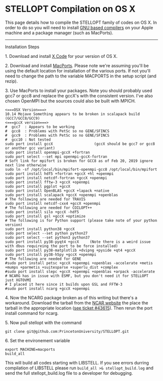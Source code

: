 STELLOPT Compilation on OS X
============================

This page details how to compile the STELLOPT family of codes on OS X.
In order to do so you will need to install
[GNU based compilers](http://gcc.gnu.org/) on your Apple machine and a
package manager (such as MacPorts).

------------------------------------------------------------------------

Installation Steps

1\. Download and install [X Code](https://developer.apple.com/xcode/) for
your version of OS X.

2\. Download and install [MacPorts](https://www.macports.org/). Please
note we\'re assuming you\'ll be using the default location for
installation of the various ports. If not you\'ll need to change the
path to the variable MACPORTS in the setup script (and rezip).

3\. Use MacPorts to install your packages. Note you should probably used
gcc7 or gcc8 and replace the gccX\'s with the consistent version. I\'ve
also chosen OpenMPI but the sources could also be built with MPICH.

    <===OSX Version===>
    10.14 Mojave Something appears to be broken in scalapack build (GCC7/GCC8/GCC9)
    <===gccX version===>
    #  gcc7  : Appears to be working
    #  gcc8  : Problems with PetSc so no GENE/SFINCS
    #  gcc9  : Problems with PetSc so no GENE/SFINCS
    #  gcc10 : Not tested 
    sudo port install gccX                   (gccX should be gcc7 or gcc8 or another gcc variant)
    sudo port install openmpi-gccX +fortran
    sudo port select --set mpi openmpi-gccX-fortran
    # Soft link for mpifort is broken for GCC8 as of Feb 20, 2019 ignore next line otherwise
    sudo ln -sf /opt/local/bin/mpifort-openmpi-gcc8 /opt/local/bin/mpifort
    sudo port install hdf5 +fortran +gccX +hl +openmpi
    sudo port install netcdf-fortran +gccX +openmpi
    sudo port install fftw-3 +gccX +openmpi
    sudo port install pgplot +gccX
    sudo port install OpenBLAS +gccX +lapack +native
    sudo port install scalapack +gccX +openmpi +openblas
    # The following are needed for TRAVIS
    sudo port install netcdf-cxx4 +gccX +openmpi
    # The following are needed for COILOPT++
    sudo port install silo +gccX -hdf5
    sudo port install gsl +gccX +optimize
    # The following is for Python support (please take note of your python version)
    sudo port install python38 +gccX
    sudo port select --set python python27
    sudo port select --set python3 python37
    sudo port install py38-pyqt4 +gccX     (Note there is a weird issue with dbus requireing the port to be force installed)
    sudo port install py38-matplotlib +dvipng +pyside +qt4 +gccX
    sudo port install py38-h5py +gccX +openmpi
    # The following are needed for GENE
    #sudo port install petsc +gccX +openmpi +openblas -accelerate +metis +mumps +parmetis +suitesparse +superlu_dist +complex
    #sudo port install slepc +gccX +openmpi +openblas +arpack -accelerate
    # NCARG has in issue with ESMF, but you don't need it for STELLOPT just XGTOVMI
    # I placed it here since it builds upon GSL and FFTW-3
    #sudo port install ncarg +gccX +openmpi

4\. Now the NCARG package broken as of this writing but there\'s a
workaround. Download the tarball from the
[NCAR website](http://www.ncarg.ucar.edu/) the place the tarball in the
appropriate location
([see ticket \#43615](https://trac.macports.org/ticket/42541)). Then
rerun the port install command for ncarg.

5\. Now pull stellopt with the command 

    git clone git@github.com:PrincetonUniversity/STELLOPT.git


6\. Set the environement variable

    export MACHINE=macports
    build_all

This will build all codes starting with LIBSTELL.  If you see errors durring compilation of LIBSTELL please run `build_all >& stellopt_build.log` and send the full stellopt_build.log file to a developer for debugging.
